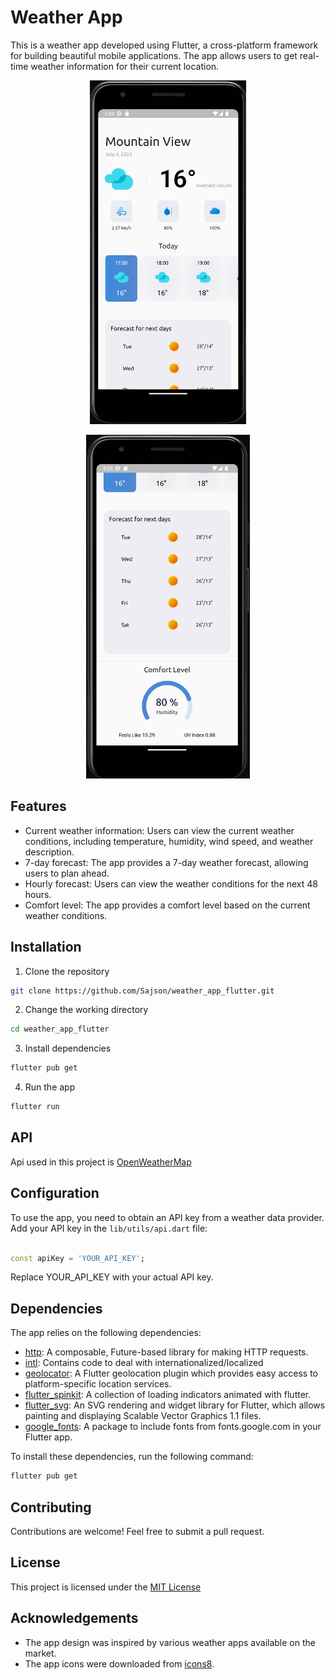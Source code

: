 # Weather App

This is a weather app developed using Flutter, a cross-platform framework for building beautiful
mobile applications. The app allows users to get real-time weather information for their current
location.

<p align="center">
  <img src="https://github.com/Sajson/weather_app_flutter/blob/main/assets/APP_DESIGN_1.png?raw=true" height="550px">
</p>
<p align="center">
  <img src="https://github.com/Sajson/weather_app_flutter/blob/main/assets/APP_DESIGN_2.png?raw=true" height="550px">
</p>

## Features

- Current weather information: Users can view the current weather conditions, including temperature,
  humidity, wind speed, and weather description.
- 7-day forecast: The app provides a 7-day weather forecast, allowing users to plan ahead.
- Hourly forecast: Users can view the weather conditions for the next 48 hours.
- Comfort level: The app provides a comfort level based on the current weather conditions.

## Installation

1. Clone the repository

```bash
git clone https://github.com/Sajson/weather_app_flutter.git
```

2. Change the working directory

```bash
cd weather_app_flutter
```

3. Install dependencies

```bash
flutter pub get
```

4. Run the app

```bash
flutter run
```

## API

Api used in this project is [OpenWeatherMap](https://openweathermap.org/api)

## Configuration

To use the app, you need to obtain an API key from a weather data provider. Add your API key in
the `lib/utils/api.dart` file:

```dart

const apiKey = 'YOUR_API_KEY';
```

Replace YOUR_API_KEY with your actual API key.

## Dependencies

The app relies on the following dependencies:

- [http](https://pub.dev/packages/http): A composable, Future-based library for making HTTP
  requests.
- [intl](https://pub.dev/packages/intl): Contains code to deal with internationalized/localized
- [geolocator](https://pub.dev/packages/geolocator): A Flutter geolocation plugin which provides
  easy access to platform-specific location services.
- [flutter_spinkit](https://pub.dev/packages/flutter_spinkit): A collection of loading indicators
  animated with flutter.
- [flutter_svg](https://pub.dev/packages/flutter_svg): An SVG rendering and widget library for
  Flutter, which allows painting and displaying Scalable Vector Graphics 1.1 files.
- [google_fonts](https://pub.dev/packages/google_fonts): A package to include fonts from
  fonts.google.com in your Flutter app.

To install these dependencies, run the following command:

```bash
flutter pub get
```

## Contributing

Contributions are welcome! Feel free to submit a pull request.

## License

This project is licensed under the [MIT License](https://choosealicense.com/licenses/mit/)

## Acknowledgements

- The app design was inspired by various weather apps available on the market.
- The app icons were downloaded from [icons8](https://icons8.com/icon/set/weather/fluency).
